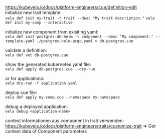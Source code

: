 https://kubevela.io/docs/platform-engineers/cue/definition-edit  
initialize new trait template:  
```vela def init my-trait -t trait --desc "My trait description."```
```vela def init my-comp --interactive```

initialize new component from exisiting yaml:  
```vela def init postgres-db-helm -t component --desc "My component." --template-yaml ./postgres-helm-argo.yaml > db-postgres.cue```

validate a definition:  
```vela def vet db-postgres.cue```

show the generated kubernetes yaml file:  
```vela def apply db-postgres.cue --dry-run```

or for applications:  
```vela dry-run -f application.yaml```

deploy cue file:  
```vela def apply my-comp.cue --namespace my-namespace```

debug a deployed application:  
```vela debug <application-name>```

context informationen aus component in trait verwenden:
https://kubevela.io/docs/platform-engineers/traits/customize-trait => Get context data of Component parameters

